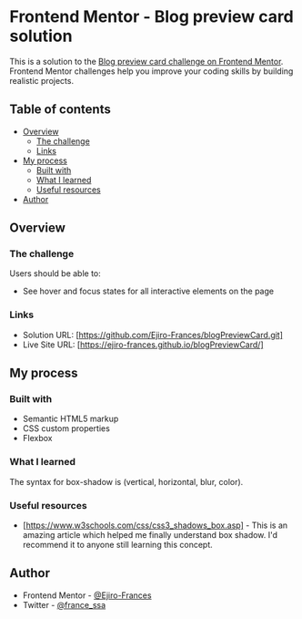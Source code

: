 # Frontend Mentor - Blog preview card solution

This is a solution to the [Blog preview card challenge on Frontend Mentor](https://www.frontendmentor.io/challenges/blog-preview-card-ckPaj01IcS). Frontend Mentor challenges help you improve your coding skills by building realistic projects.

## Table of contents

- [Overview](#overview)
  - [The challenge](#the-challenge)
  - [Links](#links)
- [My process](#my-process)
  - [Built with](#built-with)
  - [What I learned](#what-i-learned)
  - [Useful resources](#useful-resources)
- [Author](#author)

## Overview

### The challenge

Users should be able to:

- See hover and focus states for all interactive elements on the page

### Links

- Solution URL: [https://github.com/Ejiro-Frances/blogPreviewCard.git]
- Live Site URL: [https://ejiro-frances.github.io/blogPreviewCard/]

## My process

### Built with

- Semantic HTML5 markup
- CSS custom properties
- Flexbox

### What I learned

The syntax for box-shadow is (vertical, horizontal, blur, color).

### Useful resources

- [https://www.w3schools.com/css/css3_shadows_box.asp] - This is an amazing article which helped me finally understand box shadow. I'd recommend it to anyone still learning this concept.

## Author

- Frontend Mentor - [@Ejiro-Frances](https://www.frontendmentor.io/profile/Ejiro-Frances)
- Twitter - [@france_ssa](https://www.twitter.com/france_ssa)
